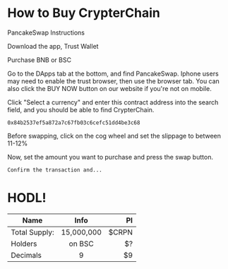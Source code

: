 How to Buy CrypterChain
=================

PancakeSwap Instructions


Download the app, Trust Wallet

Purchase BNB or BSC

Go to the DApps tab at the bottom, and find PancakeSwap. Iphone users may need to enable the trust browser, then use the browser tab. You can also click the BUY NOW button on our website if you're not on mobile.

Click "Select a currency" and enter this contract address into the search field, and you should be able to find CrypterChain.
```
0x84b2537ef5a872a7c67fb03c6cefc51dd4be3c68
```
Before swapping, click on the cog wheel and set the slippage to between 11-12%

Now, set the amount you want to purchase and press the swap button.

```
Confirm the transaction and...
```
HODL!
=================


| Name          | Info          | PI    |
| ------------- |:-------------:| -----:|
| Total Supply: | 15,000,000    | $CRPN |
| Holders       | on BSC        |   $?  |
| Decimals      | 9             |    $9 |
